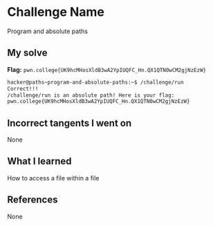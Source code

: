 # Challenge Name
Program and absolute paths

## My solve
**Flag:** `pwn.college{UK9hcMHosXldB3wA2YpIUQFC_Hn.QX1QTN0wCM2gjNzEzW}`

```bash
hacker@paths~program-and-absolute-paths:~$ /challenge/run
Correct!!!
/challenge/run is an absolute path! Here is your flag:
pwn.college{UK9hcMHosXldB3wA2YpIUQFC_Hn.QX1QTN0wCM2gjNzEzW}
```

## Incorrect tangents I went on
None

## What I learned
How to access a file within a file

## References 
None
